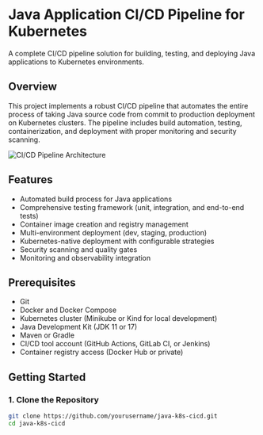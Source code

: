 # Java Application CI/CD Pipeline for Kubernetes

A complete CI/CD pipeline solution for building, testing, and deploying Java applications to Kubernetes environments.

## Overview

This project implements a robust CI/CD pipeline that automates the entire process of taking Java source code from commit to production deployment on Kubernetes clusters. The pipeline includes build automation, testing, containerization, and deployment with proper monitoring and security scanning.

![CI/CD Pipeline Architecture](https://placeholder-for-architecture-diagram.png)

## Features

- Automated build process for Java applications
- Comprehensive testing framework (unit, integration, and end-to-end tests)
- Container image creation and registry management
- Multi-environment deployment (dev, staging, production)
- Kubernetes-native deployment with configurable strategies
- Security scanning and quality gates
- Monitoring and observability integration

## Prerequisites

- Git
- Docker and Docker Compose
- Kubernetes cluster (Minikube or Kind for local development)
- Java Development Kit (JDK 11 or 17)
- Maven or Gradle
- CI/CD tool account (GitHub Actions, GitLab CI, or Jenkins)
- Container registry access (Docker Hub or private)

## Getting Started

### 1. Clone the Repository

```bash
git clone https://github.com/yourusername/java-k8s-cicd.git
cd java-k8s-cicd
